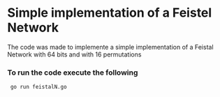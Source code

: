 # Simple implementation of a Feistel Network
The code was made to implemente a simple implementation of a Feistal Network with 64 bits and with 16 permutations

### To run the code execute the following
```bash
 go run feistalN.go
```